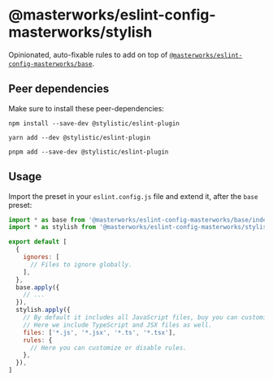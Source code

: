 # @masterworks/eslint-config-masterworks/stylish

Opinionated, auto-fixable rules to add on top of [`@masterworks/eslint-config-masterworks/base`](../base/README.md).

## Peer dependencies

Make sure to install these peer-dependencies:

```shell
npm install --save-dev @stylistic/eslint-plugin
```

```shell
yarn add --dev @stylistic/eslint-plugin
```

```shell
pnpm add --save-dev @stylistic/eslint-plugin
```

## Usage

Import the preset in your `eslint.config.js` file and extend it, after the `base` preset:

```js
import * as base from '@masterworks/eslint-config-masterworks/base/index.js'
import * as stylish from '@masterworks/eslint-config-masterworks/stylish/index.js'

export default [
  {
    ignores: [
      // Files to ignore globally.
    ],
  },
  base.apply({
    // ...
  }),
  stylish.apply({
    // By default it includes all JavaScript files, buy you can customize it.
    // Here we include TypeScript and JSX files as well.
    files: ['*.js', '*.jsx', '*.ts', '*.tsx'],
    rules: {
      // Here you can customize or disable rules.
    },
  }),
]
```
